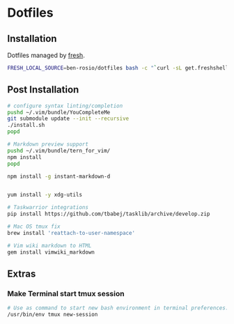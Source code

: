 Dotfiles
========

Installation
------------
Dotfiles managed by [fresh](http://freshshell.com).

```bash
FRESH_LOCAL_SOURCE=ben-rosio/dotfiles bash -c "`curl -sL get.freshshell.com`"
```

Post Installation
-----------------

```bash
# configure syntax linting/completion
pushd ~/.vim/bundle/YouCompleteMe
git submodule update --init --recursive
./install.sh
popd

# Markdown preview support
pushd ~/.vim/bundle/tern_for_vim/
npm install
popd

npm install -g instant-markdown-d


yum install -y xdg-utils

# Taskwarrior integrations
pip install https://github.com/tbabej/tasklib/archive/develop.zip

# Mac OS tmux fix
brew install 'reattach-to-user-namespace'

# Vim wiki markdown to HTML
gem install vimwiki_markdown
```

Extras
------

### Make Terminal start tmux session
```sh
# Use as command to start new bash environment in terminal preferences:
/usr/bin/env tmux new-session
```
